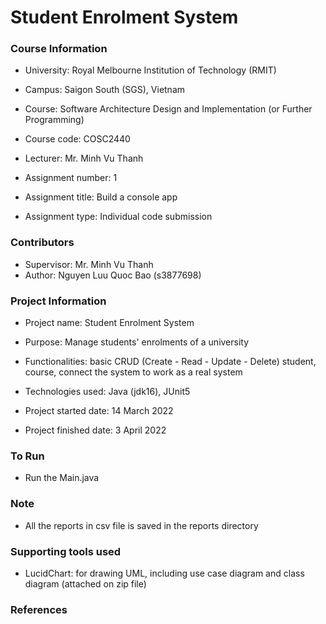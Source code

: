 # Student Enrolment System

### Course Information
- University: Royal Melbourne Institution of Technology (RMIT)
- Campus: Saigon South (SGS), Vietnam


- Course: Software Architecture Design and Implementation (or Further Programming)
- Course code: COSC2440
- Lecturer: Mr. Minh Vu Thanh


- Assignment number: 1
- Assignment title: Build a console app
- Assignment type: Individual code submission

### Contributors
- Supervisor: Mr. Minh Vu Thanh
- Author: Nguyen Luu Quoc Bao (s3877698)

### Project Information
- Project name: Student Enrolment System
- Purpose: Manage students' enrolments of a university
- Functionalities: basic CRUD (Create - Read - Update - Delete) student, course, connect the system to work as a real system
- Technologies used: Java (jdk16), JUnit5


- Project started date: 14 March 2022
- Project finished date: 3 April 2022

### To Run
- Run the Main.java

### Note
- All the reports in csv file is saved in the reports directory

### Supporting tools used
- LucidChart: for drawing UML, including use case diagram and class diagram (attached on zip file)

### References

